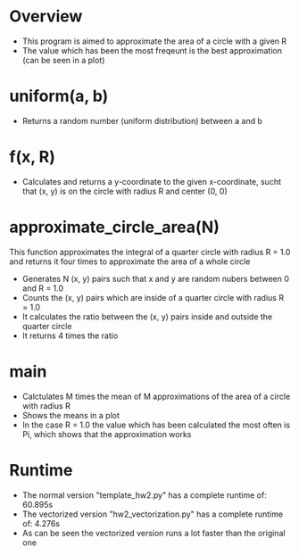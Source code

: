 # Overview
- This program is aimed to approximate the area of a circle with a given R
- The value which has been the most freqeunt is the best approximation (can be seen in a plot)

# uniform(a, b)
- Returns a random number (uniform distribution) between a and b

# f(x, R)
- Calculates and returns a y-coordinate to the given x-coordinate, sucht that (x, y) is on the circle with radius R and center (0, 0)

# approximate_circle_area(N)
This function approximates the integral of a quarter circle with radius R = 1.0 and returns it four times to approximate the area of a whole circle
- Generates N (x, y) pairs such that x and y are random nubers between 0 and R = 1.0
- Counts the (x, y) pairs which are inside of a quarter circle with radius R = 1.0
- It calculates the ratio between the (x, y) pairs inside and outside the quarter circle
- It returns 4 times the ratio

# main
- Calctulates M times the mean of M approximations of the area of a circle with radius R
- Shows the means in a plot
- In the case R = 1.0 the value which has been calculated the most often is Pi, which shows that the approximation works



# Runtime
- The normal version "template_hw2.py" has a complete runtime of: 60.895s
- The vectorized version "hw2_vectorization.py" has a complete runtime of: 4.276s
- As can be seen the vectorized version runs a lot faster than the original one